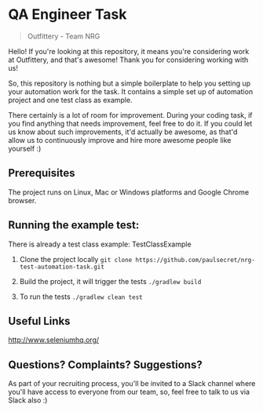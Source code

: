 # QA Engineer Task
> Outfittery - Team NRG

Hello! If you're looking at this repository, it means you're considering work at Outfittery, and that's awesome! Thank you for considering working with us!

So, this repository is nothing but a simple boilerplate to help you setting up your automation work for the task. It contains a simple set up of automation project and one test class as example. 

There certainly is a lot of room for improvement. During your coding task, if you find anything that needs improvement, feel free to do it. If you could let us know about such improvements, it'd actually be awesome, as that'd allow us to continuously improve and hire more awesome people like yourself :)

## Prerequisites

The project runs on Linux, Mac or Windows platforms and Google Chrome browser.

## Running the example test:

There is already a test class example: TestClassExample

1) Clone the project locally
`git clone https://github.com/paulsecret/nrg-test-automation-task.git`

2) Build the project, it will trigger the tests
`./gradlew build`

3) To run the tests
`./gradlew clean test`

## Useful Links

http://www.seleniumhq.org/

## Questions? Complaints? Suggestions?

As part of your recruiting process, you'll be invited to a Slack channel where you'll have access to everyone from our team, so, feel free to talk to us via Slack also :)
